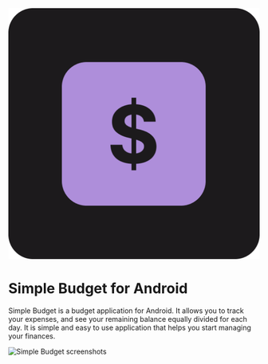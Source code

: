 <img src="docs/icon.png" alt='Simple Budget application logo'/>

# Simple Budget for Android

Simple Budget is a budget application for Android. It allows you to track your expenses, and see
your remaining balance equally divided for each day. It is simple and easy to use
application that helps you start managing your finances.

<img src="docs/screenshots.png" alt='Simple Budget screenshots'/>
